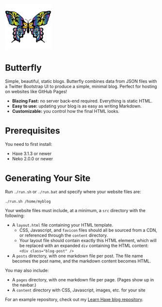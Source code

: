 ![logo](logo.png)
# Butterfly

Simple, beautiful, static blogs. Butterfly combines data from JSON files with a Twitter Bootstrap UI to produce a simple, minimal blog. Perfect for hosting on websites like GitHub Pages!

- **Blazing Fast:** no server back-end required. Everything is static HTML.
- **Easy to use:** updating your blog is as easy as writing Markdown.
- **Customizable:** you control how the final HTML looks.

# Prerequisites

You need to first install:

- Haxe 3.1.3 or newer
- Neko 2.0.0 or newer

# Generating Your Site

Run `./run.sh` or `./run.bat` and specify where your website files are:

`./run.sh /home/myblog`

Your website files must include, at a minimum, a `src` directory with the following:

- A `layout.html` file containing your HTML template.
  - CSS, Javascript, and `favicon` files should all be sourced from a CDN, or referenced through the `content` directory.
  - Your layout file should contain exactly this HTML element, which will be replaced with an expanded `div` containing the HTML content: `<div class="blog-post" />`
- A `posts` directory, with one markdown file per post. The file name becomes the post name, and the markdown content becomes HTML.

You may also include:

- A `pages` directory, with one markdown file per page. (Pages show up in the navbar.)
- A `content` directory with CSS, Javascript, images, etc. for your site

For an example repository, check out my [Learn Haxe blog repository](https://github.com/ashes999/learnhaxe).
